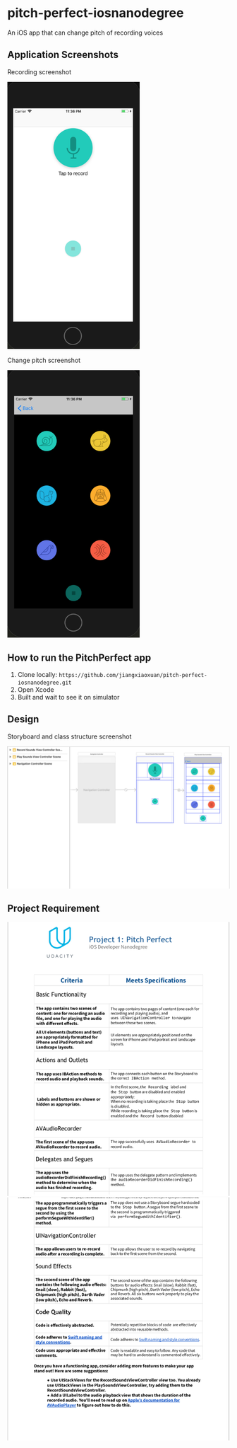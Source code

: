 # pitch-perfect-iosnanodegree
An iOS app that can change pitch of recording voices

## Application Screenshots

Recording screenshot

<img src="https://github.com/jiangxiaoxuan/pitch-perfect-iosnanodegree/raw/master/screenshots/record.png" width = 300/>

Change pitch screenshot

<img src="https://github.com/jiangxiaoxuan/pitch-perfect-iosnanodegree/raw/master/screenshots/change-pitch.png" width = 300/>

## How to run the PitchPerfect app

1. Clone locally: `https://github.com/jiangxiaoxuan/pitch-perfect-iosnanodegree.git`
2. Open Xcode
3. Built and wait to see it on simulator 

## Design

Storyboard and class structure screenshot

<img src="https://github.com/jiangxiaoxuan/pitch-perfect-iosnanodegree/raw/master/screenshots/storyboard.png"/>

## Project Requirement

<img src="https://github.com/jiangxiaoxuan/pitch-perfect-iosnanodegree/raw/master/requirement/requirement1.png"/>
<img src="https://github.com/jiangxiaoxuan/pitch-perfect-iosnanodegree/raw/master/requirement/requirement2.png"/>
